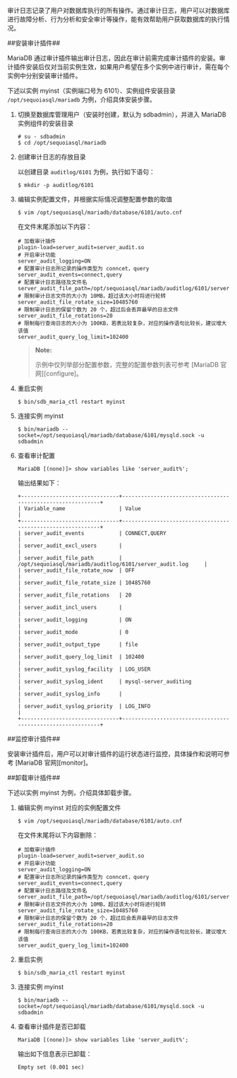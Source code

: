 审计日志记录了用户对数据库执行的所有操作。通过审计日志，用户可以对数据库进行故障分析、行为分析和安全审计等操作，能有效帮助用户获取数据库的执行情况。

##安装审计插件##

MariaDB 通过审计插件输出审计日志，因此在审计前需完成审计插件的安装。审计插件安装后仅对当前实例生效，如果用户希望在多个实例中进行审计，需在每个实例中分别安装审计插件。

下述以实例 myinst（实例端口号为 6101）、实例组件安装目录 `/opt/sequoiasql/mariadb` 为例，介绍具体安装步骤。

1. 切换至数据库管理用户（安装时创建，默认为 sdbadmin），并进入 MariaDB 实例组件的安装目录

    ```lang-bash
    # su - sdbadmin
    $ cd /opt/sequoiasql/mariadb
    ```

2. 创建审计日志的存放目录

    以创建目录 `auditlog/6101` 为例，执行如下语句：

    ```lang-bash
    $ mkdir -p auditlog/6101
    ```

3. 编辑实例配置文件，并根据实际情况调整配置参数的取值

    ```lang-bash
    $ vim /opt/sequoiasql/mariadb/database/6101/auto.cnf
    ```
    在文件末尾添加以下内容：

    ```lang-ini
    # 加载审计插件
    plugin-load=server_audit=server_audit.so
    # 开启审计功能
    server_audit_logging=ON
    # 配置审计日志所记录的操作类型为 conncet，query
    server_audit_events=connect,query
    # 配置审计日志路径及文件名
    server_audit_file_path=/opt/sequoiasql/mariadb/auditlog/6101/server_audit.log
    # 限制审计日志文件的大小为 10MB，超过该大小时将进行轮转
    server_audit_file_rotate_size=10485760
    # 限制审计日志的保留个数为 20 个，超过后会丢弃最早的日志文件
    server_audit_file_rotations=20
    # 限制每行查询日志的大小为 100KB，若表比较复杂，对应的操作语句比较长，建议增大该值
    server_audit_query_log_limit=102400
    ```

    > **Note:**
    >
    > 示例中仅列举部分配置参数，完整的配置参数列表可参考 [MariaDB 官网][configure]。

4. 重启实例

    ```lang-bash
    $ bin/sdb_maria_ctl restart myinst
    ```

5. 连接实例 myinst

    ```lang-bash
    $ bin/mariadb --socket=/opt/sequoiasql/mariadb/database/6101/mysqld.sock -u sdbadmin
    ```

6. 查看审计配置

    ```lang-sql
    MariaDB [(none)]> show variables like 'server_audit%';
    ```
    输出结果如下：

    ```lang-text
    +-------------------------------+------------------------------------------------------------+
    | Variable_name                 | Value                                                      |
    +-------------------------------+------------------------------------------------------------+
    | server_audit_events           | CONNECT,QUERY                                              |
    | server_audit_excl_users       |                                                            |
    | server_audit_file_path        | /opt/sequoiasql/mariadb/auditlog/6101/server_audit.log     |
    | server_audit_file_rotate_now  | OFF                                                        |
    | server_audit_file_rotate_size | 10485760                                                   |
    | server_audit_file_rotations   | 20                                                         |
    | server_audit_incl_users       |                                                            |
    | server_audit_logging          | ON                                                         |
    | server_audit_mode             | 0                                                          |
    | server_audit_output_type      | file                                                       |
    | server_audit_query_log_limit  | 102400                                                     |
    | server_audit_syslog_facility  | LOG_USER                                                   |
    | server_audit_syslog_ident     | mysql-server_auditing                                      |
    | server_audit_syslog_info      |                                                            |
    | server_audit_syslog_priority  | LOG_INFO                                                   |
    +-------------------------------+------------------------------------------------------------+
    ```

##监控审计插件##

安装审计插件后，用户可以对审计插件的运行状态进行监控，具体操作和说明可参考 [MariaDB 官网][monitor]。

##卸载审计插件##

下述以实例 myinst 为例，介绍具体卸载步骤。

1. 编辑实例 myinst 对应的实例配置文件

    ```lang-bash
    $ vim /opt/sequoiasql/mariadb/database/6101/auto.cnf
    ```
    在文件末尾将以下内容删除：

    ```lang-ini
    # 加载审计插件
    plugin-load=server_audit=server_audit.so
    # 开启审计功能
    server_audit_logging=ON
    # 配置审计日志所记录的操作类型为 conncet，query
    server_audit_events=connect,query
    # 配置审计日志路径及文件名
    server_audit_file_path=/opt/sequoiasql/mariadb/auditlog/6101/server_audit.log
    # 限制审计日志文件的大小为 10MB，超过该大小时将进行轮转
    server_audit_file_rotate_size=10485760
    # 限制审计日志的保留个数为 20 个，超过后会丢弃最早的日志文件
    server_audit_file_rotations=20
    # 限制每行查询日志的大小为 100KB，若表比较复杂，对应的操作语句比较长，建议增大该值
    server_audit_query_log_limit=102400
    ```

2. 重启实例

    ```lang-bash
    $ bin/sdb_maria_ctl restart myinst
    ```

3. 连接实例 myinst

    ```lang-bash
    $ bin/mariadb --socket=/opt/sequoiasql/mariadb/database/6101/mysqld.sock -u sdbadmin
    ```

4. 查看审计插件是否已卸载

    ```lang-bash
    MariaDB [(none)]> show variables like 'server_audit%';
    ```
    输出如下信息表示已卸载：

    ```
    Empty set (0.001 sec)
    ```
	








[^_^]:
     本文使用的所有引用及链接
[configure]:https://mariadb.com/kb/en/mariadb-audit-plugin-options-and-system-variables/
[monitor]:https://mariadb.com/kb/en/mariadb-audit-plugin-status-variables/
